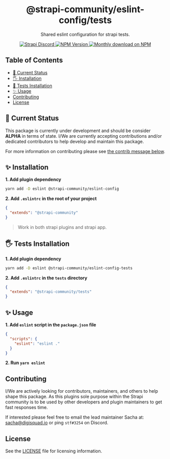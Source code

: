 <div align="center">
<h1>@strapi-community/eslint-config/tests</h1>
	
<p style="margin-top: 0;">Shared eslint configuration for strapi tests.</p>
	
<p>
  <a href="https://discord.strapi.io">
    <img src="https://img.shields.io/discord/811989166782021633?color=blue&label=strapi-discord" alt="Strapi Discord">
  </a>
  <a href="https://www.npmjs.org/package/@strapi-community/eslint-config-admin">
    <img src="https://img.shields.io/npm/v/@strapi-community/eslint-config-tests/latest.svg" alt="NPM Version" />
  </a>
  <a href="https://www.npmjs.org/package/@strapi-community/eslint-config-admin">
    <img src="https://img.shields.io/npm/dm/@strapi-community/eslint-config-tests" alt="Monthly download on NPM" />
  </a>
</p>
</div>

## Table of Contents <!-- omit in toc -->

- [🚦 Current Status](#-current-status)
- [🖐 Installation](#-installation)
- [🚚 Tests Installation](#-tests-installation)
- [✨ Usage](#-usage)
- [Contributing](#contributing)
- [License](#license)

## 🚦 Current Status

This package is currently under development and should be consider **ALPHA** in terms of state. I/We are currently accepting contributions and/or dedicated contributors to help develop and maintain this package.

For more information on contributing please see [the contrib message below](#contributing).



## ✨ Installation


**1. Add plugin dependency**

```bash
yarn add -D eslint @strapi-community/eslint-config
```

**2. Add `.eslintrc` in the root of your project**

```json
{
  "extends": "@strapi-community"
}
```

> Work in both strapi plugins and strapi app.


## 🖐 Tests Installation


**1. Add plugin dependency**

```bash
yarn add -D eslint @strapi-community/eslint-config-tests
```

**2. Add `.eslintrc` in the `tests` directory**

```json
{
  "extends": "@strapi-community/tests"
}
```


## ✨ Usage


**1. Add `eslint` script in the `package.json` file**

```json
{
  "scripts": {
    "eslint": "eslint ."
  }
}
```

**2. Run `yarn eslint`**


## Contributing

I/We are actively looking for contributors, maintainers, and others to help shape this package. As this plugins sole purpose within the Strapi community is to be used by other developers and plugin maintainers to get fast responses time.

If interested please feel free to email the lead maintainer Sacha at: sacha@digisquad.io or ping `stf#3254` on Discord.

## License

See the [LICENSE](./LICENSE.md) file for licensing information.
